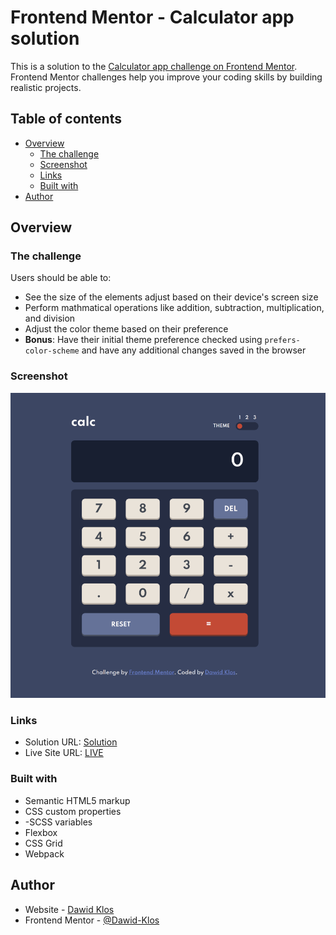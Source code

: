 # Frontend Mentor - Calculator app solution

This is a solution to the [Calculator app challenge on Frontend Mentor](https://www.frontendmentor.io/challenges/calculator-app-9lteq5N29). Frontend Mentor challenges help you improve your coding skills by building realistic projects. 

## Table of contents

- [Overview](#overview)
  - [The challenge](#the-challenge)
  - [Screenshot](#screenshot)
  - [Links](#links)
  - [Built with](#built-with)
- [Author](#author)


## Overview

### The challenge

Users should be able to:

- See the size of the elements adjust based on their device's screen size
- Perform mathmatical operations like addition, subtraction, multiplication, and division
- Adjust the color theme based on their preference
- **Bonus**: Have their initial theme preference checked using `prefers-color-scheme` and have any additional changes saved in the browser

### Screenshot

![](https://github.com/Dawid-Klos/calculator/blob/master/src/assets/img/solution.png?raw=true)

### Links

- Solution URL: [Solution](https://your-solution-url.com)
- Live Site URL: [LIVE](https://dawid-klos.github.io/calculator/)


### Built with

- Semantic HTML5 markup
- CSS custom properties
- -SCSS variables
- Flexbox
- CSS Grid
- Webpack

## Author

- Website - [Dawid Klos](https://dawid-klos.github.io/)
- Frontend Mentor - [@Dawid-Klos](https://www.frontendmentor.io/profile/Dawid-Klos)
